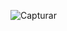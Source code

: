 
![Capturar](https://github.com/odiegosouza/Projeto_B-bl-Quiz/assets/142680207/a5672564-a5ea-4843-81e4-5a8fd7715063)




